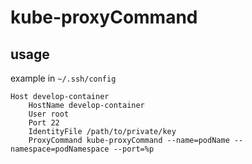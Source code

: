 # kube-proxyCommand

## usage
example in `~/.ssh/config`
```
Host develop-container
    HostName develop-container
    User root
    Port 22
    IdentityFile /path/to/private/key
    ProxyCommand kube-proxyCommand --name=podName --namespace=podNamespace --port=%p
```
